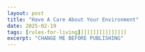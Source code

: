 ```yaml
---
layout: post
title: "Have A Care About Your Environment"
date: 2025-02-19
tags: [rules-for-living]]]]]]]]]]]]]]]]
excerpt: "CHANGE ME BEFORE PUBLISHING"
---
```

